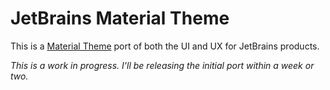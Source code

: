 # JetBrains Material Theme
This is a [Material Theme](https://github.com/equinusocio/material-theme) port of both the UI and UX for JetBrains products.

*This is a work in progress. I'll be releasing the initial port within a week or two.*

